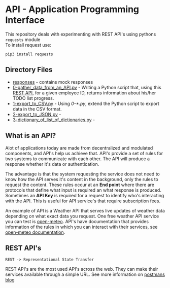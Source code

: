 # API - Application Programming Interface

This repository deals with experimenting with REST API's using pythons `requests` module<br>
To install request use:
```
pip3 install requests
```

## Directory Files

* [responses](./responses) - contains mock responses
* [0-gather_data_from_an_API.py](0-gather_data_from_an_API.py) - Writing a Python script that, using this [REST API](https://jsonplaceholder.typicode.com/), for a given employee ID, returns information about his/her TODO list progress.
* [1-export_to_CSV.py](1-export_to_CSV.py) - Using *0-\*.py*, extend the Python script to export data in the CSV format.
* [2-export_to_JSON.py](2-export_to_JSON.py) - 
* [3-dictionary_of_list_of_dictionaries.py](3-dictionary_of_list_of_dictionaries.py) - 

## What is an API?

Alot of applications today are made from decentralized and modulated components, and API's help us achieve that. API's provide a set of rules for two systems to communicate with each other. The API will produce a response whether it's data or authentication. 

The advantage is that the system requesting the service does not need to know how the API serves it's content in the background, only the rules to request the content. These rules occur at an **End point** where there are protocols that define what input is required an what response is produced. Sometimes an **API Key** is required for a request to identify who's interacting with the API. This is useful for API service's that require subscription fees.

An example of API is a Weather API that serves live updates of weather data depending on what exact data you request. One free weather API service you can test is [open-meteo](https://open-meteo.com/). API's have documentation that provides information of the rules in which you can interact with their services, see [open-meteo documentation](https://open-meteo.com/en/docs).

## REST API's

`REST -> Representational State Transfer`

REST API's are the most used API's across the web. They can make their services available through a simple URL. See more information on [postmans blog](https://blog.postman.com/rest-api-examples/)
